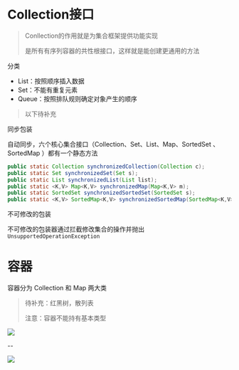# Collection接口

> Conllection的作用就是为集合框架提供功能实现
>
> 是所有有序列容器的共性根接口，这样就是能创建更通用的方法

分类

- List：按照顺序插入数据
- Set：不能有重复元素
- Queue：按照排队规则确定对象产生的顺序



> 以下待补充

同步包装

自动同步，六个核心集合接口（Collection、Set、List、Map、SortedSet 、SortedMap  ）都有一个静态方法

```java
public static Collection synchronizedCollection(Collection c);
public static Set synchronizedSet(Set s);
public static List synchronizedList(List list);
public static <K,V> Map<K,V> synchronizedMap(Map<K,V> m);
public static SortedSet synchronizedSortedSet(SortedSet s);
public static <K,V> SortedMap<K,V> synchronizedSortedMap(SortedMap<K,V> m);
```

不可修改的包装

不可修改的包装器通过拦截修改集合的操作并抛出`UnsupportedOperationException`



# 容器

容器分为 Collection 和 Map 两大类

> 待补充：红黑树，散列表
>
> 注意：容器不能持有基本类型

![](https://tutu-learn.oss-cn-hangzhou.aliyuncs.com/1.png)

--

![](https://tutu-learn.oss-cn-hangzhou.aliyuncs.com/10.png)




